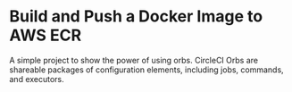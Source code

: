# Build and Push a Docker Image to AWS ECR

A simple project to show the power of using orbs. CircleCI Orbs are shareable packages of configuration elements, including jobs, commands, and executors.

